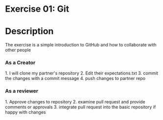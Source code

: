 # Exercise 01: Git

<h1>Description</h1>

The exercise is a simple introduction to GitHub and how to collaborate with other people

<h3>As a Creator</h3>
1. I will clone my partner's repository
2. Edit their expectations.txt
3. commit the changes with a commit message
4. push changes to partner repo

<h3>As a reviewer</h3>
1. Approve changes to repository
2. examine pull request and provide comments or approvals
3. integrate pull request into the basic repository if happy with changes
